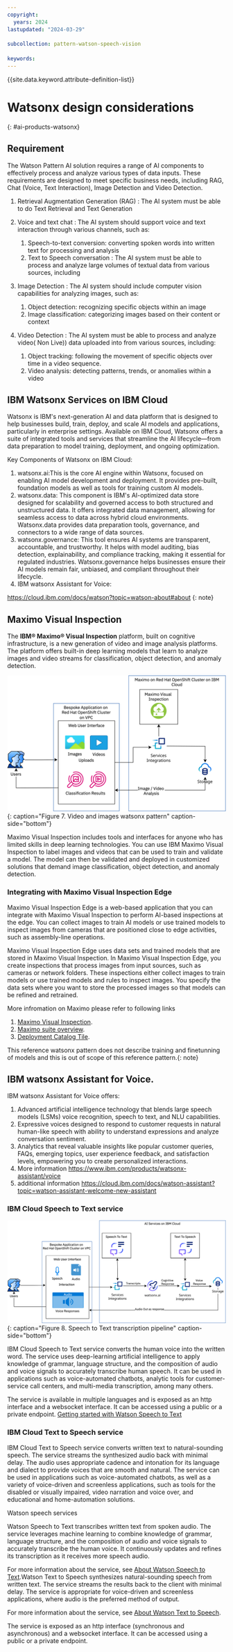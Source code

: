 ```yaml
---
copyright:
  years: 2024
lastupdated: "2024-03-29"

subcollection: pattern-watson-speech-vision

keywords:
---
```

{{site.data.keyword.attribute-definition-list}}

# Watsonx design considerations

{: #ai-products-watsonx}

## Requirement

The Watson Pattern AI solution requires a range of AI components to effectively process and analyze various types of data inputs. These requirements are designed to meet specific business needs, including RAG, Chat (Voice, Text Interaction), Image Detection and Video Detection.

1. Retrieval Augmentation Generation (RAG) : The AI system must be able to do Text Retrieval and Text Generation
2. Voice and text chat : The AI system should support voice and text interaction through various channels, such as:

   1. Speech-to-text conversion: converting spoken words into written text for processing and analysis
   2. Text to Speech conversation : The AI system must be able to process and analyze large volumes of textual data from various sources, including
3. Image Detection : The AI system should include computer vision capabilities for analyzing images, such as:

   1. Object detection: recognizing specific objects within an image
   2. Image classification: categorizing images based on their content or context
4. Video Detection : The AI system must be able to process and analyze video( Non Live)) data uploaded into from various sources, including:

   1. Object tracking: following the movement of specific objects over time in a video sequence.
   2. Video analysis: detecting patterns, trends, or anomalies within a video

## IBM Watsonx Services on IBM Cloud

Watsonx is IBM's next-generation AI and data platform that is designed to help businesses build, train, deploy, and scale AI models and applications, particularly in enterprise settings. Available on IBM Cloud, Watsonx offers a suite of integrated tools and services that streamline the AI lifecycle—from data preparation to model training, deployment, and ongoing optimization.

Key Components of Watsonx on IBM Cloud:

1. watsonx.ai:This is the core AI engine within Watsonx, focused on enabling AI model development and deployment. It provides pre-built, foundation models as well as tools for training custom AI models.
2. watsonx.data: This component is IBM's AI-optimized data store designed for scalability and governed access to both structured and unstructured data. It offers integrated data management, allowing for seamless access to data across hybrid cloud environments. Watsonx.data provides data preparation tools, governance, and connectors to a wide range of data sources.
3. watsonx.governance: This tool ensures AI systems are transparent, accountable, and trustworthy. It helps with model auditing, bias detection, explainability, and compliance tracking, making it essential for regulated industries. Watsonx.governance helps businesses ensure their AI models remain fair, unbiased, and compliant throughout their lifecycle.
4. IBM watsonx Assistant for Voice:

https://cloud.ibm.com/docs/watson?topic=watson-about#about
{: note}

## Maximo Visual Inspection

The **IBM® Maximo® Visual Inspection** platform, built on cognitive infrastructure, is a new generation of video and image analysis platforms. The platform offers built-in deep learning models that learn to analyze images and video streams for classification, object detection, and anomaly detection.

![Visual Inspection for image and Video.](image/functional-flows-architecture-image-classification-on-ibmcloud.svg "Image and Video analysis"){: caption="Figure 7. Video and images watsonx pattern" caption-side="bottom"}

Maximo Visual Inspection includes tools and interfaces for anyone who has limited skills in deep learning technologies. You can use IBM Maximo Visual Inspection to label images and videos that can be used to train and validate a model. The model can then be validated and deployed in customized solutions that demand image classification, object detection, and anomaly detection.

### Integrating with Maximo Visual Inspection Edge

Maximo Visual Inspection Edge is a web-based application that you can integrate with Maximo Visual Inspection to perform AI-based inspections at the edge. You can collect images to train AI models or use trained models to inspect images from cameras that are positioned close to edge activities, such as assembly-line operations.

Maximo Visual Inspection Edge uses data sets and trained models that are stored in  Maximo Visual Inspection. In Maximo Visual Inspection Edge, you create inspections that process images from input sources, such as cameras or network folders. These inspections either collect images to train models or use trained models and rules to inspect images. You specify the data sets where you want to store the processed images so that models can be refined and retrained.

More infromation on Maximo please refer to following links

1. [Maximo Visual Inspection](https://www.ibm.com/docs/en/mas-cd/maximo-vi/continuous-delivery?topic=maximo-visual-inspection-edge).
2. [Maximo suite overview](https://cloud.ibm.com/docs/maximo-application-suite?topic=maximo-application-suite-overview).
3. [Deployment Catalog Tile](https://cloud.ibm.com/catalog/architecture/deploy-arch-ibm-mas-fc308868-e530-4605-884e-e1b3f50b3b66-global#help).

This reference watsonx pattern does not describe training and finetunning of models and this is out of scope of this reference pattern.{: note}

## IBM watsonx Assistant for Voice.

IBM watsonx Assistant for Voice offers:

1. Advanced artificial intelligence technology that blends large speech models (LSMs) voice recognition, speech to text, and NLU capabilities.
2. Expressive voices designed to respond to customer requests in natural human-like speech with ability to understand expressions and analyze conversation sentiment.
3. Analytics that reveal valuable insights like popular customer queries, FAQs, emerging topics, user experience feedback, and satisfaction levels, empowering you to create personalized interactions.
4. More information https://www.ibm.com/products/watsonx-assistant/voice
5. additional information https://cloud.ibm.com/docs/watson-assistant?topic=watson-assistant-welcome-new-assistant

### **IBM Cloud Speech to Text service**

![Watson Speech.](image/functional-flows-speech-to-text-transcription-pipeline-with-labels.svg "Watson Speech"){: caption="Figure 8. Speech to Text transcription pipeline" caption-side="bottom"}

IBM Cloud Speech to Text service converts the human voice into the written word. The service uses deep-learning artificial intelligence to apply knowledge of grammar, language structure, and the composition of audio and voice signals to accurately transcribe human speech. It can be used in applications such as voice-automated chatbots, analytic tools for customer-service call centers, and multi-media transcription, among many others.

The service is available in multiple languages and is exposed as an http interface and a websocket interface. It can be accessed using a public or a private endpoint. [Getting started with Watson Speech to Text](https://cloud.ibm.com/docs/speech-to-text?topic=speech-to-text-gettingStarted)

### **IBM Cloud Text to Speech service**

IBM Cloud Text to Speech service converts written text to natural-sounding speech. The service streams the synthesized audio back with minimal delay. The audio uses appropriate cadence and intonation for its language and dialect to provide voices that are smooth and natural. The service can be used in applications such as voice-automated chatbots, as well as a variety of voice-driven and screenless applications, such as tools for the disabled or visually impaired, video narration and voice over, and educational and home-automation solutions.

Watson speech services

Watson Speech to Text transcribes written text from spoken audio. The service leverages machine learning to combine knowledge of grammar, language structure, and the composition of audio and voice signals to accurately transcribe the human voice. It continuously updates and refines its transcription as it receives more speech audio.

For more information about the service, see [About Watson Speech to Text](https://cloud.ibm.com/docs/services/speech-to-text?topic=speech-to-text-about "(Opens in a new tab or window)").Watson Text to Speech synthesizes natural-sounding speech from written text. The service streams the results back to the client with minimal delay. The service is appropriate for voice-driven and screenless applications, where audio is the preferred method of output.

For more information about the service, see [About Watson Text to Speech](https://cloud.ibm.com/docs/services/text-to-speech?topic=text-to-speech-about "(Opens in a new tab or window)").

The service is exposed as an http interface (synchronous and asynchronous) and a websocket interface. It can be accessed using a public or a private endpoint.
